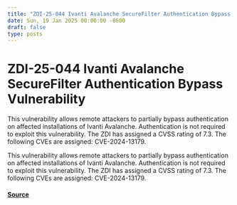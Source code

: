 ```yaml
---
title: "ZDI-25-044 Ivanti Avalanche SecureFilter Authentication Bypass Vulnerability"
date: Sun, 19 Jan 2025 00:00:00 -0600
draft: false
type: posts
---
```

# ZDI-25-044 Ivanti Avalanche SecureFilter Authentication Bypass Vulnerability





This vulnerability allows remote attackers to partially bypass authentication on affected installations of Ivanti Avalanche. Authentication is not required to exploit this vulnerability. The ZDI has assigned a CVSS rating of 7.3. The following CVEs are assigned: CVE-2024-13179.

This vulnerability allows remote attackers to partially bypass authentication on affected installations of Ivanti Avalanche. Authentication is not required to exploit this vulnerability. The ZDI has assigned a CVSS rating of 7.3. The following CVEs are assigned: CVE-2024-13179.

#### [Source](http://www.zerodayinitiative.com/advisories/ZDI-25-044/)

